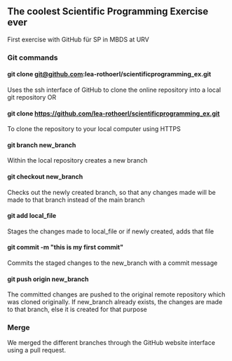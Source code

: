 ## The coolest Scientific Programming Exercise ever
First exercise with GitHub für SP in MBDS at URV

### Git commands

#### git clone git@github.com:lea-rothoerl/scientificprogramming_ex.git
Uses the ssh interface of GitHub to clone the online repository into a local git repository OR

#### git clone https://github.com/lea-rothoerl/scientificprogramming_ex.git
To clone the repository to your local computer using HTTPS

#### git branch new_branch
Within the local repository creates a new branch 

#### git checkout new_branch
Checks out the newly created branch, so that any changes made will be made to that branch instead of the main branch

#### git add local_file
Stages the changes made to local_file or if newly created, adds that file

#### git commit -m "this is my first commit"
Commits the staged changes to the new_branch with a commit message

#### git push origin new_branch
The committed changes are pushed to the original remote repository which was cloned originally. 
If new_branch already exists, the changes are made to that branch, else it is created for that purpose

### Merge
We merged the different branches through the GitHub website interface using a pull request.
